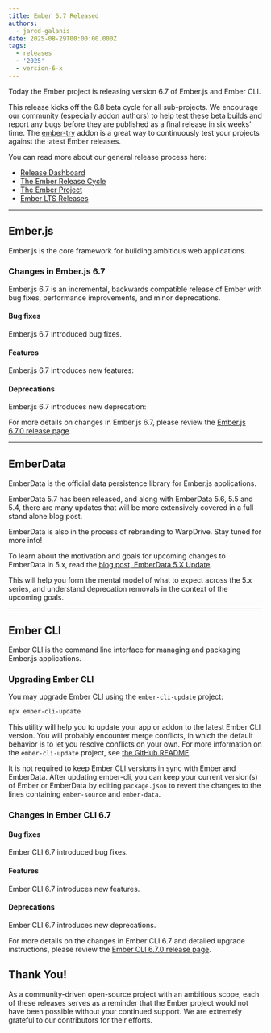```yaml
---
title: Ember 6.7 Released
authors:
  - jared-galanis
date: 2025-08-29T00:00:00.000Z
tags:
  - releases
  - '2025'
  - version-6-x
---
```


Today the Ember project is releasing version 6.7 of Ember.js and Ember CLI.

This release kicks off the 6.8 beta cycle for all sub-projects. We encourage our community (especially addon authors) to help test these beta builds and report any bugs before they are published as a final release in six weeks' time. The [ember-try](https://github.com/ember-cli/ember-try) addon is a great way to continuously test your projects against the latest Ember releases.

You can read more about our general release process here:

- [Release Dashboard](http://emberjs.com/releases/)
- [The Ember Release Cycle](https://blog.emberjs.com/new-ember-release-process/)
- [The Ember Project](https://blog.emberjs.com/ember-project-at-2-0/)
- [Ember LTS Releases](https://blog.emberjs.com/announcing-embers-first-lts/)

---

## Ember.js

Ember.js is the core framework for building ambitious web applications.

### Changes in Ember.js 6.7

Ember.js 6.7 is an incremental, backwards compatible release of Ember with bug fixes, performance improvements, and minor deprecations.

#### Bug fixes

Ember.js 6.7 introduced <insert> bug fixes.

#### Features

Ember.js 6.7 introduces <insert> new features:

#### Deprecations

Ember.js 6.7 introduces <insert> new deprecation:

For more details on changes in Ember.js 6.7, please review the [Ember.js 6.7.0 release page](https://github.com/emberjs/ember.js/releases/tag/v6.7.0-ember-source).

---

## EmberData

EmberData is the official data persistence library for Ember.js applications.

EmberData 5.7 has been released, and along with EmberData 5.6, 5.5 and 5.4, there are many updates that will be more extensively covered in a full stand alone blog post.

EmberData is also in the process of rebranding to WarpDrive. Stay tuned for more info!

To learn about the motivation and goals for upcoming changes to EmberData in 5.x,
read the [blog post, EmberData 5.X Update](https://blog.emberjs.com/ember-data-5-x-update-2023-04-15/).

<!-- alex ignore retext-equality -->

This will help you form the mental model of what to expect across the 5.x series,
and understand deprecation removals in the context of the upcoming goals.

---

## Ember CLI

Ember CLI is the command line interface for managing and packaging Ember.js applications.

### Upgrading Ember CLI

You may upgrade Ember CLI using the `ember-cli-update` project:

```bash
npx ember-cli-update
```

This utility will help you to update your app or addon to the latest Ember CLI version. You will probably encounter merge conflicts, in which the default behavior is to let you resolve conflicts on your own. For more information on the `ember-cli-update` project, see [the GitHub README](https://github.com/ember-cli/ember-cli-update).

It is not required to keep Ember CLI versions in sync with Ember and EmberData. After updating ember-cli, you can keep your current version(s) of Ember or EmberData by editing `package.json` to revert the changes to the lines containing `ember-source` and `ember-data`.

### Changes in Ember CLI 6.7

#### Bug fixes

Ember CLI 6.7 introduced <insert> bug fixes.

#### Features

Ember CLI 6.7 introduces <insert> new features.

#### Deprecations

Ember CLI 6.7 introduces <insert> new deprecations.

For more details on the changes in Ember CLI 6.7 and detailed upgrade
instructions, please review the [Ember CLI 6.7.0 release page](https://github.com/ember-cli/ember-cli/releases/tag/v6.7.0-ember-cli).

## Thank You!

As a community-driven open-source project with an ambitious scope, each of these releases serves as a reminder that the Ember project would not have been possible without your continued support. We are extremely grateful to our contributors for their efforts.
